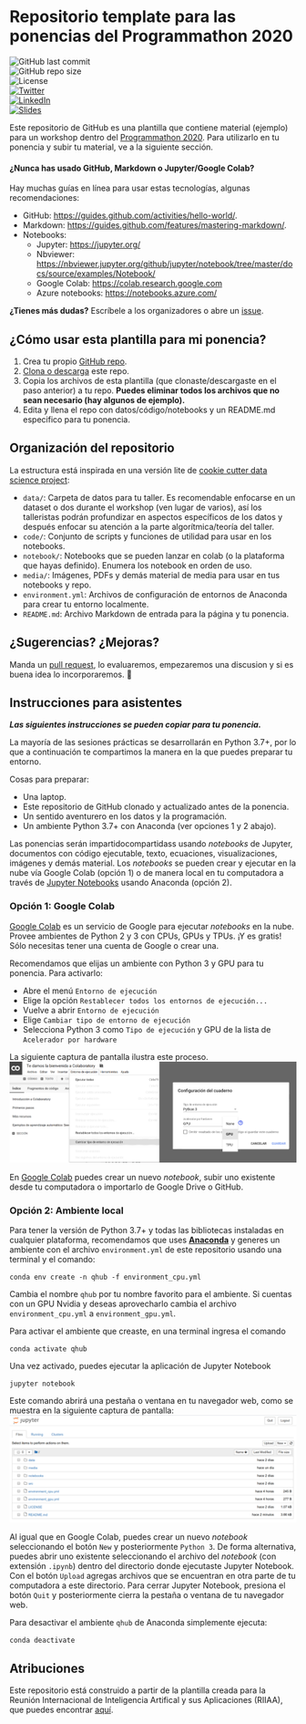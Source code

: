 # Repositorio template para las ponencias del Programmathon 2020

![GitHub last commit](https://img.shields.io/github/last-commit/QuarantineHUB/desmenuzando-nns?style=for-the-badge) <br>
![GitHub repo size](https://img.shields.io/github/repo-size/QuarantineHUB/desmenuzando-nns?style=for-the-badge) <br>
![License](https://img.shields.io/github/license/RodolfoFerro/PyConCo20?style=for-the-badge) <br>
[![Twitter](https://img.shields.io/twitter/follow/FerroRodolfo?label=Twitter&logo=twitter&style=for-the-badge)](https://twitter.com/FerroRodolfo/) <br>
[![LinkedIn](https://img.shields.io/badge/-LinkedIn-black.svg?style=for-the-badge&logo=linkedin&colorB=555)](https://www.linkedin.com/in/rodolfoferro/) <br>
[![Slides](https://img.shields.io/static/v1?label=Slides&message=Google%20Slides&color=tomato&style=for-the-badge)](https://docs.google.com/presentation/d/e/2PACX-1vSTSwM0Mvf2Hr4CZzc__z7_Muaij3cHzpsq6B8qnM3FLlnUrpwk6NDN68LYRQt8BLjLqni1O8_3WXk8/pub?start=false&loop=false&delayms=3000)

Este repositorio de GitHub es una plantilla que contiene material (ejemplo) para un workshop dentro del [Programmathon 2020](https://quarantinehub.github.io/). Para utilizarlo en tu ponencia y subir tu material, ve a la siguiente sección. 

#### ¿Nunca has usado GitHub, Markdown o Jupyter/Google Colab?

Hay muchas guías en línea para usar estas tecnologías, algunas recomendaciones:
- GitHub: https://guides.github.com/activities/hello-world/.
- Markdown: https://guides.github.com/features/mastering-markdown/.
- Notebooks: 
  - Jupyter: https://jupyter.org/
  - Nbviewer: https://nbviewer.jupyter.org/github/jupyter/notebook/tree/master/docs/source/examples/Notebook/
  - Google Colab: https://colab.research.google.com
  - Azure notebooks: https://notebooks.azure.com/

**¿Tienes más dudas?** Escríbele a los organizadores o abre un [issue](https://help.github.com/en/articles/creating-an-issue).

## ¿Cómo usar esta plantilla para mi ponencia?

1. Crea tu propio [GitHub repo](https://help.github.com/en/articles/create-a-repo).
2. [Clona o descarga](https://help.github.com/en/articles/cloning-a-repository) este repo.
3. Copia los archivos de esta plantilla (que clonaste/descargaste en el paso anterior) a tu repo. **Puedes eliminar todos los archivos que no sean necesario (hay algunos de ejemplo).**
4. Edita y llena el repo con datos/código/notebooks y un README.md especifico para tu ponencia.

## Organización del repositorio

La estructura está inspirada en una versión lite de [cookie cutter data science project](https://drivendata.github.io/cookiecutter-data-science/):

- `data/`: Carpeta de datos para tu taller. Es recomendable enfocarse en un dataset o dos durante el workshop (ven lugar de varios), así los talleristas podrán profundizar en aspectos específicos de los datos y después enfocar su atención a la parte algorítmica/teoría del taller.
- `code/`: Conjunto de scripts y funciones de utilidad para usar en los notebooks.
- `notebook/`: Notebooks que se pueden lanzar en colab (o la plataforma que hayas definido). Enumera los notebook en orden de uso.
- `media/`: Imágenes, PDFs y demás material de media para usar en tus notebooks y repo.
- `environment.yml`: Archivos de configuración de entornos de Anaconda para crear tu entorno localmente.
- `README.md`: Archivo Markdown de entrada para la página y tu ponencia.

## ¿Sugerencias? ¿Mejoras?
Manda un [pull request](https://help.github.com/en/articles/about-pull-requests), lo evaluaremos, empezaremos una discusion y si es buena idea lo incorporaremos. :100:

## Instrucciones para asistentes

**_Las siguientes instrucciones se pueden copiar para tu ponencia._**

La mayoría de las sesiones prácticas se desarrollarán en Python 3.7+, por lo que a continuación te compartimos la manera en la que puedes preparar tu entorno.

Cosas para preparar:
- Una laptop.
- Este repositorio de GitHub clonado y actualizado antes de la ponencia.
- Un sentido aventurero en los datos y la programación.
- Un ambiente Python 3.7+ con Anaconda (ver opciones 1 y 2 abajo).

Las ponencias serán impartidocompartidass usando *notebooks* de Jupyter, documentos con código ejecutable, texto, ecuaciones, visualizaciones, imágenes y demás material. Los *notebooks* se pueden crear y ejecutar en la nube vía Google Colab (opción 1) o de manera local en tu computadora a través de [Jupyter Notebooks](https://jupyter.org/) usando Anaconda (opción 2).

### Opción 1: Google Colab

[Google Colab](https://colab.research.google.com) es un servicio de Google para ejecutar *notebooks* en la nube. Provee ambientes de Python 2 y 3 con CPUs, GPUs y TPUs. ¡Y es gratis! Sólo necesitas tener una cuenta de Google o crear una.

Recomendamos que elijas un ambiente con Python 3 y GPU para tu ponencia. Para activarlo:
- Abre el menú `Entorno de ejecución`
- Elige la opción `Restablecer todos los entornos de ejecución...`
- Vuelve a abrir `Entorno de ejecución`
- Elige `Cambiar tipo de entorno de ejecución`
- Selecciona Python 3 como `Tipo de ejecución` y GPU de la lista de `Acelerador por hardware`

La siguiente captura de pantalla ilustra este proceso.
![](media/escoge_acelerador.png)

En [Google Colab](https://colab.research.google.com) puedes crear un nuevo *notebook*, subir uno existente desde tu computadora o importarlo de Google Drive o GitHub.

### Opción 2: Ambiente local

Para tener la versión de Python 3.7+ y todas las bibliotecas instaladas en cualquier plataforma, recomendamos que uses [**Anaconda**](https://www.anaconda.com/) y generes un ambiente con el archivo `environment.yml` de este repositorio usando una terminal y el comando:

```
conda env create -n qhub -f environment_cpu.yml
```

Cambia el nombre `qhub` por tu nombre favorito para el ambiente. Si cuentas con un GPU Nvidia y deseas aprovecharlo cambia el archivo `environment_cpu.yml` a `environment_gpu.yml`.

Para activar el ambiente que creaste, en una terminal ingresa el comando

```
conda activate qhub
```

Una vez activado, puedes ejecutar la aplicación de Jupyter Notebook

```
jupyter notebook
```

Este comando abrirá una pestaña o ventana en tu navegador web, como se muestra en la siguiente captura de pantalla:
![](media/jupyter_notebook.png)

Al igual que en Google Colab, puedes crear un nuevo *notebook* seleccionando el botón `New` y posteriormente `Python 3`. De forma alternativa, puedes abrir uno existente seleccionando el archivo del *notebook* (con extensión `.ipynb`) dentro del directorio donde ejecutaste Jupyter Notebook. Con el botón `Upload` agregas archivos que se encuentran en otra parte de tu computadora a este directorio. Para cerrar Jupyter Notebook, presiona el botón `Quit` y posteriormente cierra la pestaña o ventana de tu navegador web.

Para desactivar el ambiente `qhub` de Anaconda simplemente ejecuta:
```
conda deactivate
```

## Atribuciones

Este repositorio está construido a partir de la plantilla creada para la Reunión Internacional de Inteligencia Artifical y sus Aplicaciones (RIIAA), que puedes encontrar [aquí](https://github.com/riiaa/riiaa19_workshop_template).
